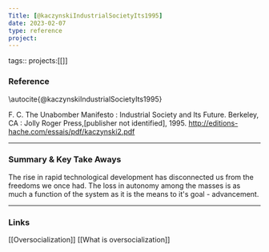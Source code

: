 ```yaml
---
Title: [@kaczynskiIndustrialSocietyIts1995]
date: 2023-02-07
type: reference
project:
---
```


tags::
projects:[[]]

### Reference 

\autocite{@kaczynskiIndustrialSocietyIts1995}


F. C. The Unabomber Manifesto : Industrial Society and Its Future. Berkeley, CA : Jolly Roger Press,[publisher not identified], 1995.
http://editions-hache.com/essais/pdf/kaczynski2.pdf

---

### Summary & Key Take Aways

The rise in rapid technological development has disconnected us from the freedoms we once had. The loss in autonomy among the masses is as much a function of the system as it is the means to it's goal - advancement. 


--- 

### Links

[[Oversocialization]]
[[What is oversocialization]]